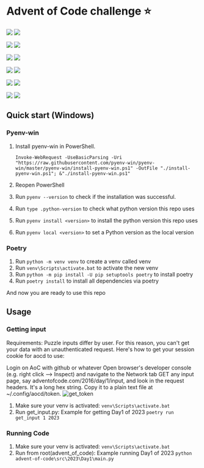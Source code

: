 # Advent of Code challenge ⭐️
![](https://img.shields.io/badge/2019_stars%20⭐-0-yellow)
![](https://img.shields.io/badge/2019_days%20completed-0-red)

![](https://img.shields.io/badge/2020_stars%20⭐-0-yellow)
![](https://img.shields.io/badge/2020_days%20completed-0-red)

![](https://img.shields.io/badge/2021_stars%20⭐-0-yellow)
![](https://img.shields.io/badge/2021_days%20completed-0-red)

![](https://img.shields.io/badge/2022_stars%20⭐-0-yellow)
![](https://img.shields.io/badge/2022_days%20completed-0-red)

![](https://img.shields.io/badge/2023_stars%20⭐-5-yellow)
![](https://img.shields.io/badge/2023_days%20completed-2-red)

![](https://img.shields.io/badge/2024_stars%20⭐-2-yellow)
![](https://img.shields.io/badge/2024_days%20completed-1-red)

## Quick start (Windows)

### Pyenv-win

1. Install pyenv-win in PowerShell.

   ```pwsh
   Invoke-WebRequest -UseBasicParsing -Uri "https://raw.githubusercontent.com/pyenv-win/pyenv-win/master/pyenv-win/install-pyenv-win.ps1" -OutFile "./install-pyenv-win.ps1"; &"./install-pyenv-win.ps1"
   ```
1. Reopen PowerShell
1. Run `pyenv --version` to check if the installation was successful.
1. Run `type .python-version` to check what python version this repo uses
1. Run `pyenv install <version>` to install the python version this repo uses
1. Run `pyenv local <version>` to set a Python version as the local version

### Poetry

1. Run `python -m venv venv` to create a venv called venv
1. Run `venv\Scripts\activate.bat` to activate the new venv
1. Run `python -m pip install -U pip setuptools poetry` to install poetry
1. Run `poetry install` to install all dependencies via poetry

And now you are ready to use this repo

## Usage
### Getting input
Requirements:
Puzzle inputs differ by user. For this reason, you can't get your data with an unauthenticated request. Here's how to get your session cookie for aocd to use:

Login on AoC with github or whatever
Open browser's developer console (e.g. right click --> Inspect) and navigate to the Network tab
GET any input page, say adventofcode.com/2016/day/1/input, and look in the request headers.
It's a long hex string. Copy it to a plain text file at ~/.config/aocd/token.
![get_token](https://github.com/reycardo/advent_of_code//blob/master/advent-of-code/docs/images/get_aocd_token.png?raw=true)

1. Make sure your venv is activated:
`venv\Scripts\activate.bat`
1. Run get_input.py:
   Example for getting Day1 of 2023
`poetry run get_input 1 2023`

### Running Code
1. Make sure your venv is activated:
`venv\Scripts\activate.bat`
1. Run from root(advent_of_code):
   Example running Day1 of 2023
`python advent-of-code\src\2023\Day1\main.py`

